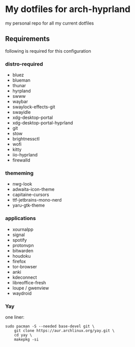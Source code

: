 # My dotfiles for arch-hyprland

my personal repo for all my current dotfiles

## Requirements

following is required for this configuration

### distro-required
- bluez
- blueman
- thunar
- hyrpland
- swww
- waybar
- swaylock-effects-git
- swayidle
- xdg-desktop-portal
- xdg-desktop-portal-hyprland
- git
- stow
- brightnessctl
- wofi
- kitty
- iio-hyprland
- firewalld

### thememing
- nwg-look
- adwaita-icon-theme
- capitaine-cursors
- ttf-jetbrains-mono-nerd
- yaru-gtk-theme

### applications
- xournalpp
- signal
- spotify
- protonvpn
- bitwarden
- houdoku
- firefox
- tor-browser
- anki
- kdeconnect
- libreoffice-fresh
- loupe / gwenview
- waydroid

### Yay
one liner:
```
sudo pacman -S --needed base-devel git \
    git clone https://aur.archlinux.org/yay.git \
    cd yay \
    makepkg -si
```


